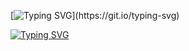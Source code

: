 [![Typing SVG](https://readme-typing-svg.demolab.com?font=Fira+Code&size=15&duration=2000&pause=100&color=04F73A&multiline=true&random=false&width=800&height=125&lines=print(%22Hello%2C+World!%22);if+not+user+%3D%3D+skid%3A;%E2%80%8E+%E2%80%8E+%E2%80%8E+%E2%80%8E+print(%22Welcome+to+my+profile!%22);%E2%80%8E+%E2%80%8E+%E2%80%8E+%E2%80%8E+profile();else%3A;%E2%80%8E+%E2%80%8E+%E2%80%8E+%E2%80%8E+return+SkidError)](https://git.io/typing-svg)

[![Typing SVG](https://readme-typing-svg.demolab.com?font=Cutive+Mono&pause=100&color=F70000FF&random=false&width=800&lines=C%3A%5C%3E+Happiness+is+a+knife.;C%3A%5C%3E+When+the+world+rolls+on+its+side.;C%3A%5C%3E+And+your+mind's+on+fire.;C%3A%5C%3E+Don't+you+know+that+happiness+is+a+knife%3F;C%3A%5C%3E+When+the+worlds+are+on+fire%3F)](https://git.io/typing-svg)
